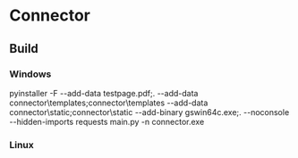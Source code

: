 # Connector
## Build
### Windows
pyinstaller -F --add-data testpage.pdf;. --add-data connector\templates;connector\templates --add-data connector\static;connector\static --add-binary gswin64c.exe;. --noconsole --hidden-imports requests main.py -n connector.exe
### Linux
